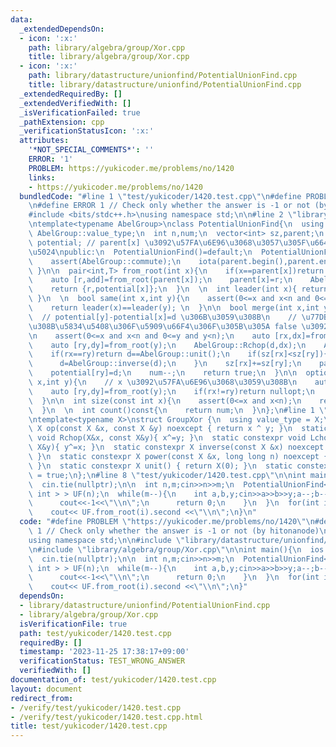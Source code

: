 ```yaml
---
data:
  _extendedDependsOn:
  - icon: ':x:'
    path: library/algebra/group/Xor.cpp
    title: library/algebra/group/Xor.cpp
  - icon: ':x:'
    path: library/datastructure/unionfind/PotentialUnionFind.cpp
    title: library/datastructure/unionfind/PotentialUnionFind.cpp
  _extendedRequiredBy: []
  _extendedVerifiedWith: []
  _isVerificationFailed: true
  _pathExtension: cpp
  _verificationStatusIcon: ':x:'
  attributes:
    '*NOT_SPECIAL_COMMENTS*': ''
    ERROR: '1'
    PROBLEM: https://yukicoder.me/problems/no/1420
    links:
    - https://yukicoder.me/problems/no/1420
  bundledCode: "#line 1 \"test/yukicoder/1420.test.cpp\"\n#define PROBLEM \"https://yukicoder.me/problems/no/1420\"\
    \n#define ERROR 1 // Check only whether the answer is -1 or not (by hitonanode)\n\
    #include <bits/stdc++.h>\nusing namespace std;\n\n#line 2 \"library/datastructure/unionfind/PotentialUnionFind.cpp\"\
    \ntemplate<typename AbelGroup>\nclass PotentialUnionFind{\n  using T=typename\
    \ AbelGroup::value_type;\n  int n,num;\n  vector<int> sz,parent;\n  vector<T>\
    \ potential; // parent[x] \u3092\u57FA\u6E96\u3068\u3057\u305F\u6642\u306E x \u306E\
    \u5024\npublic:\n  PotentialUnionFind()=default;\n  PotentialUnionFind(int n):n(n),num(n),sz(n,1),parent(n,0),potential(n,AbelGroup::unit()){\n\
    \    assert(AbelGroup::commute);\n    iota(parent.begin(),parent.end(),0);\n \
    \ }\n\n  pair<int,T> from_root(int x){\n    if(x==parent[x])return {x,AbelGroup::unit()};\n\
    \    auto [r,add]=from_root(parent[x]);\n    parent[x]=r;\n    AbelGroup::Rchop(potential[x],add);\n\
    \    return {r,potential[x]};\n  }\n  \n  int leader(int x){ return from_root(x).first;\
    \ }\n  \n  bool same(int x,int y){\n    assert(0<=x and x<n and 0<=y and y<n);\n\
    \    return leader(x)==leader(y); \n  }\n\n  bool merge(int x,int y,T d){\n  \
    \  // potential[y]-potential[x]=d \u306B\u3059\u308B\n    // \u77DB\u76FE\u3059\
    \u308B\u5834\u5408\u306F\u5909\u66F4\u306F\u305B\u305A false \u3092\u8FD4\u3059\
    \n    assert(0<=x and x<n and 0<=y and y<n);\n    auto [rx,dx]=from_root(x);\n\
    \    auto [ry,dy]=from_root(y);\n    AbelGroup::Rchop(d,dx);\n    AbelGroup::Rchop(d,AbelGroup::inverse(dy));\n\
    \    if(rx==ry)return d==AbelGroup::unit();\n    if(sz[rx]<sz[ry]){\n      swap(rx,ry);\n\
    \      d=AbelGroup::inverse(d);\n    }\n    sz[rx]+=sz[ry];\n    parent[ry]=rx;\n\
    \    potential[ry]=d;\n    num--;\n    return true;\n  }\n\n  optional<T> diff(int\
    \ x,int y){\n    // x \u3092\u57FA\u6E96\u3068\u3059\u308B\n    auto [rx,dx]=from_root(x);\n\
    \    auto [ry,dy]=from_root(y);\n    if(rx!=ry)return nullopt;\n    return AbelGroup::op(dy,AbelGroup::inverse(dx));\n\
    \  }\n\n  int size(const int x){\n    assert(0<=x and x<n);\n    return sz[leader(x)];\n\
    \  }\n  \n  int count()const{\n    return num;\n  }\n};\n#line 1 \"library/algebra/group/Xor.cpp\"\
    \ntemplate<typename X>\nstruct GroupXor {\n  using value_type = X;\n  static constexpr\
    \ X op(const X &x, const X &y) noexcept { return x ^ y; }\n  static constexpr\
    \ void Rchop(X&x, const X&y){ x^=y; }\n  static constexpr void Lchop(const X&x,\
    \ X&y){ y^=x; }\n  static constexpr X inverse(const X &x) noexcept { return x;\
    \ }\n  static constexpr X power(const X &x, long long n) noexcept { return (n&1?x:0);\
    \ }\n  static constexpr X unit() { return X(0); }\n  static constexpr bool commute\
    \ = true;\n};\n#line 8 \"test/yukicoder/1420.test.cpp\"\n\nint main(){\n  ios::sync_with_stdio(false);\n\
    \  cin.tie(nullptr);\n\n  int n,m;cin>>n>>m;\n  PotentialUnionFind< GroupXor<\
    \ int > > UF(n);\n  while(m--){\n    int a,b,y;cin>>a>>b>>y;a--;b--;\n    if(!UF.merge(a,b,y)){\n\
    \      cout<<-1<<\"\\n\";\n      return 0;\n    }\n  }\n  for(int i=0;i<n;i++)\n\
    \    cout<< UF.from_root(i).second <<\"\\n\";\n}\n"
  code: "#define PROBLEM \"https://yukicoder.me/problems/no/1420\"\n#define ERROR\
    \ 1 // Check only whether the answer is -1 or not (by hitonanode)\n#include <bits/stdc++.h>\n\
    using namespace std;\n\n#include \"library/datastructure/unionfind/PotentialUnionFind.cpp\"\
    \n#include \"library/algebra/group/Xor.cpp\"\n\nint main(){\n  ios::sync_with_stdio(false);\n\
    \  cin.tie(nullptr);\n\n  int n,m;cin>>n>>m;\n  PotentialUnionFind< GroupXor<\
    \ int > > UF(n);\n  while(m--){\n    int a,b,y;cin>>a>>b>>y;a--;b--;\n    if(!UF.merge(a,b,y)){\n\
    \      cout<<-1<<\"\\n\";\n      return 0;\n    }\n  }\n  for(int i=0;i<n;i++)\n\
    \    cout<< UF.from_root(i).second <<\"\\n\";\n}"
  dependsOn:
  - library/datastructure/unionfind/PotentialUnionFind.cpp
  - library/algebra/group/Xor.cpp
  isVerificationFile: true
  path: test/yukicoder/1420.test.cpp
  requiredBy: []
  timestamp: '2023-11-25 17:38:17+09:00'
  verificationStatus: TEST_WRONG_ANSWER
  verifiedWith: []
documentation_of: test/yukicoder/1420.test.cpp
layout: document
redirect_from:
- /verify/test/yukicoder/1420.test.cpp
- /verify/test/yukicoder/1420.test.cpp.html
title: test/yukicoder/1420.test.cpp
---
```

